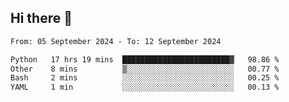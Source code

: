 ## Hi there 👋

<!--
**Bojupi/Bojupi** is a ✨ _special_ ✨ repository because its `README.md` (this file) appears on your GitHub profile.

Here are some ideas to get you started:

- 🔭 I’m currently working on ...
- 🌱 I’m currently learning ...
- 👯 I’m looking to collaborate on ...
- 🤔 I’m looking for help with ...
- 💬 Ask me about ...
- 📫 How to reach me: ...
- 😄 Pronouns: ...
- ⚡ Fun fact: ...
-->

<!--START_SECTION:waka-->

```txt
From: 05 September 2024 - To: 12 September 2024

Python   17 hrs 19 mins  ████████████████████████▓   98.86 %
Other    8 mins          ▒░░░░░░░░░░░░░░░░░░░░░░░░   00.77 %
Bash     2 mins          ░░░░░░░░░░░░░░░░░░░░░░░░░   00.25 %
YAML     1 min           ░░░░░░░░░░░░░░░░░░░░░░░░░   00.13 %
```

<!--END_SECTION:waka-->
